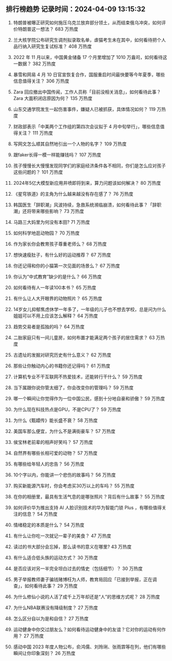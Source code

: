 
## 排行榜趋势 记录时间：2024-04-09 13:15:32
  
  1. 特朗普被曝正研究如何施压乌克兰放弃部分领土，从而结束俄乌冲突，如何评价特朗普这一想法？ 683 万热度
    
  2. 兰大核学院公布研究生调剂拟录取名单，虐猫考生未在其中，如何看待把个人品行纳入研究生复试标准？ 408 万热度
    
  3. 2022 年 11 月以来，中国黄金储备 17 个月里增加了 1010 万盎司，如何看待这一数据？ 382 万热度
    
  4. 暴雪和网易 4 月 10 日官宣恢复合作，国服重启时间最快要等今年夏季，哪些信息值得关注？ 306 万热度
    
  5. Zara 回应撤出中国传闻，工作人员称「目前没相关消息」，如何看待此事？Zara 大面积闭店原因为何？ 135 万热度
    
  6. 山东交通学院发生一起伤害事件，嫌疑人已被抓获，具体情况如何？ 119 万热度
    
  7. 财政部表示「中美两个工作组的第四次会议拟于 4 月中旬举行」，哪些信息值得关注？ 111 万热度
    
  8. 写网文怎么顺其自然地引出一个人物的名字？ 109 万热度
    
  9. 跟faker长得一模一样能赚钱吗？ 107 万热度
    
  10. 孩子慢慢长大慢慢发现同学们的家庭经济条件各不相同，你们是怎么应对孩子这些问题的？ 101 万热度
    
  11. 2024年5亿大模型新应用井喷即将到来，算力问题该如何解决？ 80 万热度
    
  12. 《星穹铁道》的主角为什么越来越没有存在感了？ 76 万热度
    
  13. 韩国医生「辞职潮」风波持续，急救系统濒临崩溃，如何看待此事？「辞职潮」还将带来哪些影响？ 73 万热度
    
  14. 马路三大妈里为何没有本田? 71 万热度
    
  15. 如何科学地逛动物园？ 70 万热度
    
  16. 作为家长你会教育孩子尊重老师么？ 68 万热度
    
  17. 想快速瘦肚子，有什么好的运动推荐？ 67 万热度
    
  18. 你还记得和你的小猫第一次见面的场景么？ 67 万热度
    
  19. 你认为“中式教育”缺少的是什么？ 66 万热度
    
  20. 如何看待有人一年读100本书？ 65 万热度
    
  21. 有什么让人大开眼界的动物照片？ 65 万热度
    
  22. 14岁女儿抑郁焦虑休学一年多了，一年级的儿子也不想去学校，总是问为什么姐姐可以不用上应该怎么解释？ 64 万热度
    
  23. 趋势交易者是孤独的吗？ 64 万热度
    
  24. 二胎家庭只有一间儿童房，如何布置才能满足两个孩子的居住需求？ 63 万热度
    
  25. 古遗址的发掘对研究历史有什么意义？ 62 万热度
    
  26. 那些让你触动内心的书籍你还记得吗？ 61 万热度
    
  27. 计算机专业不干互联网不热爱技术，还能转行干什么？ 59 万热度
    
  28. 当下属跟你说你管太细了，你会改变你的管理吗？ 59 万热度
    
  29. 哪一个瞬间让你觉得作为一位中国公民，感到十分地自豪和骄傲？ 59 万热度
    
  30. 为什么现在科技热点是GPU，不是CPU了？ 59 万热度
    
  31. 为什么《甄嬛传》能长盛不衰？ 58 万热度
    
  32. 美国车那么便宜，为什么不是满街豪车？ 57 万热度
    
  33. 侯宝林老前辈的相声好笑吗？ 57 万热度
    
  34. 自然界有哪些长相可爱的动物？ 57 万热度
    
  35. 有哪些给年轻人的忠告？ 56 万热度
    
  36. 10个字以内，你能讲一个悲伤的故事吗？ 56 万热度
    
  37. 购买新能源汽车时，你会考虑买30万以上的车吗？ 55 万热度
    
  38. 在你的相册里，最具有生活气息的是哪张照片？背后有什么故事？ 55 万热度
    
  39. 如何评价华为推出支持 AI 人脸识别技术的华为智能门锁 Plus ，有哪些值得关注的信息？ 54 万热度
    
  40. 情绪稳定的本质是什么？ 54 万热度
    
  41. 有什么让你吃一次就记一辈子的美食？ 47 万热度
    
  42. 读过的书大部分会忘掉，那么读书的意义在哪里? 43 万热度
    
  43. 有什么适合低头族的运动方式？ 30 万热度
    
  44. 是否应该对另一半完全坦白过去的情史（包括细节）？ 30 万热度
    
  45. 男子举报教师妻子骗钱赌博枉为人师，教育局回应「已接到举报，正在调查」，如何看待此事？ 29 万热度
    
  46. 为什么修仙小说的人活了成千上万年却还是“人”的思维方式呢？ 28 万热度
    
  47. 为什么NBA联赛没有降级制度？ 27 万热度
    
  48. 怎么区分自以为是和自信？ 27 万热度
    
  49. 运动健身中你交过朋友么？如何看待运动健身中的友谊？它对你的运动有何作用？ 27 万热度
    
  50. 感动中国 2023 年度人物公布，俞鸿儒、刘玲琍、张雨霏等在列，他们有哪些瞬间让你印象深刻？ 26 万热度
    